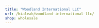 ```yaml
---
title: "Woodland International LLC"
url: /hialeah/woodland-international-llc/
shop: wholesale
---
```

